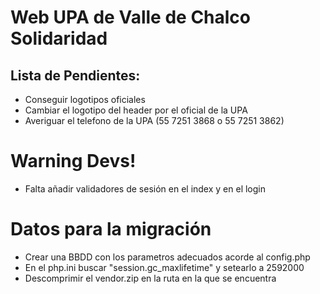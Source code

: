 # Web UPA de Valle de Chalco Solidaridad

## Lista de Pendientes:
* Conseguir logotipos oficiales
* Cambiar el logotipo del header por el oficial de la UPA
* Averiguar el telefono de la UPA (55 7251 3868 o 55 7251 3862)

# Warning Devs!
* Falta añadir validadores de sesión en el index y en el login

# Datos para la migración
* Crear una BBDD con los parametros adecuados acorde al config.php
* En el php.ini buscar "session.gc_maxlifetime" y setearlo a 2592000
* Descomprimir el vendor.zip en la ruta en la que se encuentra